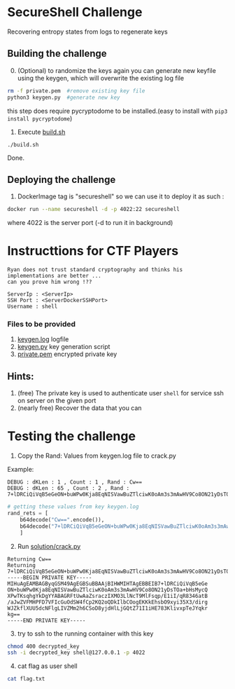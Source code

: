 # SecureShell Challenge
Recovering entropy states from logs to regenerate keys

## Building the challenge
0. (Optional) to randomize the keys again you can generate new keyfile using the keygen, which will overwrite the existing log file
```bash
rm -f private.pem  #remove existing key file
python3 keygen.py  #generate new key
```
this step does require pycryptodome to be installed.(easy to install with `pip3 install pycryptodome`)

1. Execute [build.sh](build.sh)
```
./build.sh
```
Done. 

## Deploying the challenge
1. DockerImage tag is "secureshell" so we can use it to deploy it as such :
```bash
docker run --name secureshell -d -p 4022:22 secureshell
```
where 4022 is the server port (-d to run it in background)

# Instructtions for CTF Players
```text
Ryan does not trust standard cryptography and thinks his implementations are better ...
can you prove him wrong !??

ServerIp : <ServerIp>
SSH Port : <ServerDockerSSHPort>
Username : shell
```
### Files to be provided
1. [keygen.log](keygen.log) logfile
2. [keygen.py](keygen.py) key generation script
3. [private.pem](private.pem) encrypted private key

## Hints:
1. (free) The private key is used to authenticate user `shell` for service ssh on server on the given port
2. (nearly free) Recover the data that you can

# Testing the challenge
1. Copy the Rand: Values from keygen.log file to crack.py 

Example:
```log
DEBUG : dKLen : 1 , Count : 1 , Rand : Cw== 
DEBUG : dKLen : 65 , Count : 2 , Rand : 7+lDRCiQiVqB5eGeON+buWPw0Kja8EqNISVawBuZTlciwK0oAm3s3mAwHV9Co8ON21yDsTOa+bHsMycQXPwTKsk= 
```
```python
# getting these values from key keygen.log
rand_rets = [
    b64decode("Cw==".encode()),
    b64decode("7+lDRCiQiVqB5eGeON+buWPw0Kja8EqNISVawBuZTlciwK0oAm3s3mAwHV9Co8ON21yDsTOa+bHsMycQXPwTKsk=".encode())
    ]
```

2. Run [solution/crack.py](solution/crack.py)
```log
Returning Cw== 
Returning 7+lDRCiQiVqB5eGeON+buWPw0Kja8EqNISVawBuZTlciwK0oAm3s3mAwHV9Co8ON21yDsTOa+bHsMycQXPwTKsk= 
-----BEGIN PRIVATE KEY-----
MIHuAgEAMBAGByqGSM49AgEGBSuBBAAjBIHWMIHTAgEBBEIB7+lDRCiQiVqB5eGe
ON+buWPw0Kja8EqNISVawBuZTlciwK0oAm3s3mAwHV9Co8ON21yDsTOa+bHsMycQ
XPwTKsqhgYkDgYYABAGRFtUwAaZsraczIXMO3LlNcT9MlFsqp/E1iI/qR8346atB
/aJwZVFMHPFD7VFIcGuOdSW4fCp2KQ2oQDkIlbCOogEKKkEhsbO9xyi35X3/dirg
WJZkflXUU5dcNFlgLIVZMm2h6CSoD8yjdHlLjGQtZ71I1iHE783KlivxpTeJYqkr
kg==
-----END PRIVATE KEY-----
```

3. try to ssh to the running container with this key 
```bash
chmod 400 decrypted_key
ssh -i decrypted_key shell@127.0.0.1 -p 4022
```

4. cat flag as user shell
```bash
cat flag.txt
```

